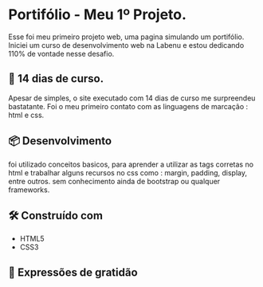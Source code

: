 # Portifólio - Meu 1º Projeto.

Esse foi meu primeiro projeto web, uma pagina simulando um portifólio.
Iniciei um curso de desenvolvimento web na Labenu e estou dedicando 110% de vontade nesse desafio.

## 🚀 14 dias de curso.

Apesar de simples, o site executado com 14 dias de curso me surpreendeu bastatante. 
Foi o meu primeiro contato com as linguagens de marcação : html e css.

## 📦 Desenvolvimento

foi utilizado conceitos basicos, para aprender a utilizar as tags corretas no html e trabalhar alguns recursos no css como : margin, padding, display, entre outros.
sem conhecimento ainda de bootstrap ou qualquer frameworks. 

## 🛠️ Construído com
* HTML5
* CSS3

## 🎁 Expressões de gratidão

